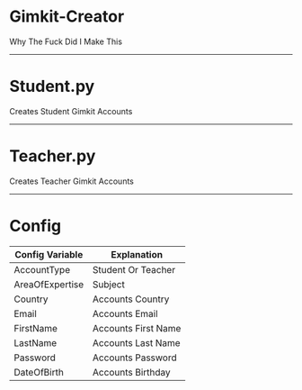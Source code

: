 # Gimkit-Creator
Why The Fuck Did I Make This

---

# Student.py
Creates Student Gimkit Accounts

---

# Teacher.py
Creates Teacher Gimkit Accounts

---

# Config

| Config Variable | Explanation | 
| --- | --- | 
| AccountType | Student Or Teacher | 
| AreaOfExpertise | Subject | 
| Country | Accounts Country |
| Email | Accounts Email | 
| FirstName | Accounts First Name | 
| LastName | Accounts Last Name |
| Password | Accounts Password | 
| DateOfBirth | Accounts Birthday | 
